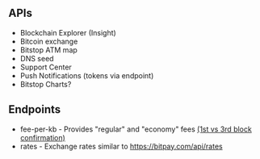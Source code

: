 ## APIs
* Blockchain Explorer (Insight)
* Bitcoin exchange
* Bitstop ATM map
* DNS seed
* Support Center
* Push Notifications (tokens via endpoint)
* Bitstop Charts?

## Endpoints 
* fee-per-kb - Provides "regular" and "economy" fees [(1st vs 3rd block confirmation)](https://api.breadwallet.com/fee-per-kb)
* rates - Exchange rates similar to https://bitpay.com/api/rates

